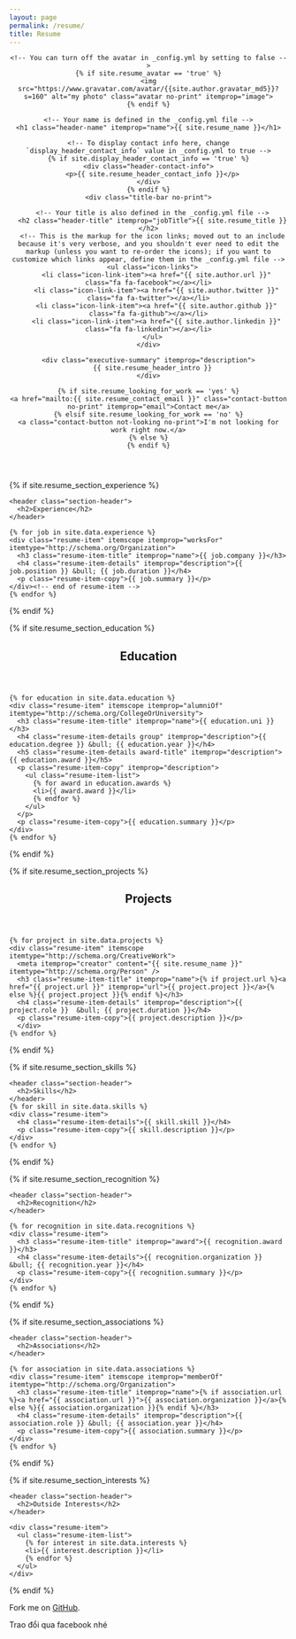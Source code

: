 ```yaml
---
layout: page
permalink: /resume/
title: Resume
---
```


<div class="wrapper" itemscope itemtype="http://schema.org/Person">
  <header class="page-header">

    <!-- You can turn off the avatar in _config.yml by setting to false -->
    {% if site.resume_avatar == 'true' %}
    <img src="https://www.gravatar.com/avatar/{{site.author.gravatar_md5}}?s=160" alt="my photo" class="avatar no-print" itemprop="image">
    {% endif %}

    <!-- Your name is defined in the _config.yml file -->
    <h1 class="header-name" itemprop="name">{{ site.resume_name }}</h1>

    <!-- To display contact info here, change `display_header_contact_info` value in _config.yml to true -->
    {% if site.display_header_contact_info == 'true' %}
    <div class="header-contact-info">
      <p>{{ site.resume_header_contact_info }}</p>
    </div>
    {% endif %}
    <div class="title-bar no-print">

      <!-- Your title is also defined in the _config.yml file -->
      <h2 class="header-title" itemprop="jobTitle">{{ site.resume_title }}</h2>
      <!-- This is the markup for the icon links; moved out to an include because it's very verbose, and you shouldn't ever need to edit the markup (unless you want to re-order the icons); if you want to customize which links appear, define them in the _config.yml file -->
      <ul class="icon-links">
        <li class="icon-link-item"><a href="{{ site.author.url }}" class="fa fa-facebook"></a></li>
        <li class="icon-link-item"><a href="{{ site.author.twitter }}" class="fa fa-twitter"></a></li>
        <li class="icon-link-item"><a href="{{ site.author.github }}" class="fa fa-github"></a></li>
        <li class="icon-link-item"><a href="{{ site.author.linkedin }}" class="fa fa-linkedin"></a></li>
      </ul>
    </div>

    <div class="executive-summary" itemprop="description">
      {{ site.resume_header_intro }}
    </div>

    {% if site.resume_looking_for_work == 'yes' %}
    <a href="mailto:{{ site.resume_contact_email }}" class="contact-button no-print" itemprop="email">Contact me</a>
    {% elsif site.resume_looking_for_work == 'no' %}
    <a class="contact-button not-looking no-print">I'm not looking for work right now.</a>
    {% else %}
    {% endif %}

  </header>

  {% if site.resume_section_experience %}
  <!-- begin Experience -->
  <section class="content-section">

    <header class="section-header">
      <h2>Experience</h2>
    </header>

    {% for job in site.data.experience %}
    <div class="resume-item" itemscope itemprop="worksFor" itemtype="http://schema.org/Organization">
      <h3 class="resume-item-title" itemprop="name">{{ job.company }}</h3>
      <h4 class="resume-item-details" itemprop="description">{{ job.position }} &bull; {{ job.duration }}</h4>
      <p class="resume-item-copy">{{ job.summary }}</p>
    </div><!-- end of resume-item -->
    {% endfor %}

  </section>
  <!-- end Experience -->
  {% endif %}


  {% if site.resume_section_education %}
  <!-- begin Education -->
  <section class="content-section">
    <header class="section-header">
      <h2>Education</h2>
    </header>

    {% for education in site.data.education %}
    <div class="resume-item" itemscope itemprop="alumniOf" itemtype="http://schema.org/CollegeOrUniversity">
      <h3 class="resume-item-title" itemprop="name">{{ education.uni }}</h3>
      <h4 class="resume-item-details group" itemprop="description">{{ education.degree }} &bull; {{ education.year }}</h4>
      <h5 class="resume-item-details award-title" itemprop="description">{{ education.award }}</h5>
      <p class="resume-item-copy" itemprop="description">
        <ul class="resume-item-list">
          {% for award in education.awards %}
          <li>{{ award.award }}</li>
          {% endfor %}
        </ul>
      </p>
      <p class="resume-item-copy">{{ education.summary }}</p>
    </div>
    {% endfor %}
  </section>
  <!-- end Education -->
  {% endif %}


  {% if site.resume_section_projects %}
  <!-- begin Projects -->
  <section class="content-section">
    <header class="section-header">
      <h2>Projects</h2>
    </header>

    {% for project in site.data.projects %}
    <div class="resume-item" itemscope itemtype="http://schema.org/CreativeWork">
      <meta itemprop="creator" content="{{ site.resume_name }}" itemtype="http://schema.org/Person" />
      <h3 class="resume-item-title" itemprop="name">{% if project.url %}<a href="{{ project.url }}" itemprop="url">{{ project.project }}</a>{% else %}{{ project.project }}{% endif %}</h3>
      <h4 class="resume-item-details" itemprop="description">{{ project.role }}  &bull; {{ project.duration }}</h4>
      <p class="resume-item-copy">{{ project.description }}</p>
      </div>
    {% endfor %}

  </section>
  <!-- end Projects -->
  {% endif %}

  {% if site.resume_section_skills %}
  <!-- begin Skills -->
  <section class="content-section">

    <header class="section-header">
      <h2>Skills</h2>
    </header>
    {% for skill in site.data.skills %}
    <div class="resume-item">
      <h4 class="resume-item-details">{{ skill.skill }}</h4>
      <p class="resume-item-copy">{{ skill.description }}</p>
    </div>
    {% endfor %}

  </section>
  <!-- end Skills -->
  {% endif %}

  {% if site.resume_section_recognition %}
  <!-- begin Recognition -->
  <section class="content-section">

    <header class="section-header">
      <h2>Recognition</h2>
    </header>

    {% for recognition in site.data.recognitions %}
    <div class="resume-item">
      <h3 class="resume-item-title" itemprop="award">{{ recognition.award }}</h3>
      <h4 class="resume-item-details">{{ recognition.organization }} &bull; {{ recognition.year }}</h4>
      <p class="resume-item-copy">{{ recognition.summary }}</p>
    </div>
    {% endfor %}

  </section>
  <!-- end Recognition -->
  {% endif %}

  {% if site.resume_section_associations %}
  <!-- begin Associations -->
  <section class="content-section">

    <header class="section-header">
      <h2>Associations</h2>
    </header>

    {% for association in site.data.associations %}
    <div class="resume-item" itemscope itemprop="memberOf" itemtype="http://schema.org/Organization">
      <h3 class="resume-item-title" itemprop="name">{% if association.url %}<a href="{{ association.url }}">{{ association.organization }}</a>{% else %}{{ association.organization }}{% endif %}</h3>
      <h4 class="resume-item-details" itemprop="description">{{ association.role }} &bull; {{ association.year }}</h4>
      <p class="resume-item-copy">{{ association.summary }}</p>
    </div>
    {% endfor %}

  </section>
  <!-- end Associations -->
  {% endif %}

  {% if site.resume_section_interests %}
  <!-- begin Interests -->
  <section class="content-section">

    <header class="section-header">
      <h2>Outside Interests</h2>
    </header>

    <div class="resume-item">
      <ul class="resume-item-list">
        {% for interest in site.data.interests %}
        <li>{{ interest.description }}</li>
        {% endfor %}
      </ul>
    </div>

  </section>
  <!-- end Interests -->
  {% endif %}

  <footer class="page-footer">
    <p class="footer-line">Fork me on <a href="https://github.com/minhquang4334">GitHub</a>.</p>
    <p class="footer-line">Trao đổi qua facebook nhé</p>
  </footer>
</div>